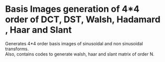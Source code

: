 # Basis Images generation of 4*4 order of DCT, DST, Walsh, Hadamard , Haar and Slant
Generates 4*4 order basis images of sinusoidal and non sinusoidal transforms.<br>
Also, contains codes to generate walsh, haar and slant matrix of order N.
